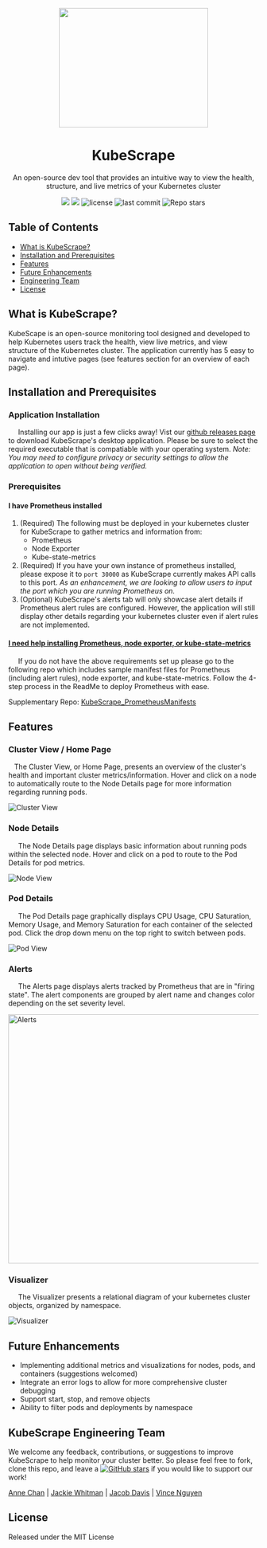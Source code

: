 <p align="center">
 <img src="https://i.imgur.com/763iZTq.jpg" width="300" height="240"></p>
<h1 align="center"><strong>KubeScrape</strong></h1>

<p align="center">An open-source dev tool that provides an intuitive way to view the health, structure, and live metrics of your Kubernetes cluster </p>

<p align="center">
  <img src="https://img.shields.io/badge/PRs-welcome-brightgreen.svg?style=flat"/>
  <img src="https://img.shields.io/badge/contributions-welcome-brightgreen.svg?style=flat"/>
  <img alt="license" src="https://img.shields.io/github/license/oslabs-beta/KubeScrape?color=%2357d3af">
  <img alt="last commit" src="https://img.shields.io/github/last-commit/oslabs-beta/KubeScrape?color=%2357d3af">
  <img alt="Repo stars" src="https://img.shields.io/github/stars/oslabs-beta/KubeScrape?logoColor=%2334495e&style=social"> 
</p>

## Table of Contents 
- [What is KubeScrape?](#what-is-kubescrape)
- [Installation and Prerequisites](#installation-and-prerequisites)
- [Features](#features)
- [Future Enhancements](#future-enhancements)
- [Engineering Team](#kubescrape-engineering-team)
- [License](#license)

## What is KubeScrape?
KubeScape is an open-source monitoring tool designed and developed to help Kubernetes users track the health, view live metrics, and view structure of the Kubernetes cluster. The application currently has 5 easy to navigate and intutive pages (see features section for an overview of each page). 

## Installation and Prerequisites
### Application Installation
&nbsp;&nbsp;&nbsp;&nbsp; Installing our app is just a few clicks away! Vist our [github releases page](URL) to download KubeScrape's desktop application. Please be sure to select the required executable that is compatiable with your operating system. *Note: You may need to configure privacy or security settings to allow the application to open without being verified.*

### Prerequisites
#### I have Prometheus installed
1. (Required) The following must be deployed in your kubernetes cluster for KubeScrape to gather metrics and information from:
   - Prometheus 
   - Node Exporter
   - Kube-state-metrics
2. (Required) If you have your own instance of prometheus installed, please expose it to `port 30000` as KubeScrape currently makes API calls to this port. *As an enhancement, we are looking to allow users to input the port which you are running Prometheus on.*
3. (Optional) KubeScrape's alerts tab will only showcase alert details if Prometheus alert rules are configured. However, the application will still display other details regarding your kubernetes cluster even if alert rules are not implemented.
  
#### [I need help installing Prometheus, node exporter, or kube-state-metrics](https://github.com/annechanchan/KubeScrape_PrometheusManifests#kubescrape_prometheusmanifests-overview)  
&nbsp;&nbsp;&nbsp;&nbsp; If you do not have the above requirements set up please go to the following repo which includes sample manifest files for Prometheus (including alert rules), node exporter, and kube-state-metrics. Follow the 4-step process in the ReadMe to deploy Prometheus with ease. 

Supplementary Repo: [KubeScrape_PrometheusManifests](https://github.com/annechanchan/KubeScrape_PrometheusManifests#kubescrape_prometheusmanifests-overview)  

## Features

### Cluster View / Home Page
&nbsp;&nbsp; The Cluster View, or Home Page, presents an overview of the cluster's health and important cluster metrics/information. Hover and click on a node to automatically route to the Node Details page for more information regarding running pods. 

<img src="https://media.giphy.com/media/9Xg8xUJbV2m1KYQ3l4/giphy.gif" alt="Cluster View">

### Node Details
&nbsp;&nbsp;&nbsp;&nbsp; The Node Details page displays basic information about running pods within the selected node. Hover and click on a pod to route to the Pod Details for pod metrics.

<img src="https://media.giphy.com/media/qzld2W8fcdSiJEx0ah/giphy.gif" alt="Node View">
 
### Pod Details
&nbsp;&nbsp;&nbsp;&nbsp; The Pod Details page graphically displays CPU Usage, CPU Saturation, Memory Usage, and Memory Saturation for each container of the selected pod. Click the drop down menu on the top right to switch between pods.

<img src="https://media.giphy.com/media/gDyI8XDMak8GOdUOqq/giphy.gif" alt="Pod View">
 
### Alerts 
&nbsp;&nbsp;&nbsp;&nbsp; The Alerts page displays alerts tracked by Prometheus that are in "firing state". The alert components are grouped by alert name and changes color depending on the set severity level. 

<img src="https://imgur.com/fo54Xib" alt="Alerts" width="800" height="500">
  
### Visualizer 
&nbsp;&nbsp;&nbsp;&nbsp; The Visualizer presents a relational diagram of your kubernetes cluster objects, organized by namespace. 

<img src="https://media.giphy.com/media/a5qWAkxWPySbq9D8AU/giphy.gif" alt="Visualizer">


## Future Enhancements
  - Implementing additional metrics and visualizations for nodes, pods, and containers (suggestions welcomed)
  - Integrate an error logs to allow for more comprehensive cluster debugging
  - Support start, stop, and remove objects
  - Ability to filter pods and deployments by namespace
    
## KubeScrape Engineering Team 
    
We welcome any feedback, contributions, or suggestions to improve KubeScrape to help monitor your cluster better. So please feel free to fork, clone this repo, and
leave a [![GitHub stars](https://img.shields.io/github/stars/oslabs-beta/KubeScrape?style=social&label=Star&)](https://github.com/oslabs-beta/KubeScrape/) if you would like to support our work!
 
[Anne Chan](https://github.com/annechanchan) | [Jackie Whitman](https://github.com/jackiewhitworth) | [Jacob Davis](https://github.com/JacobDDavis) | [Vince Nguyen](https://github.com/ntgv93)

 
## License
Released under the MIT License
